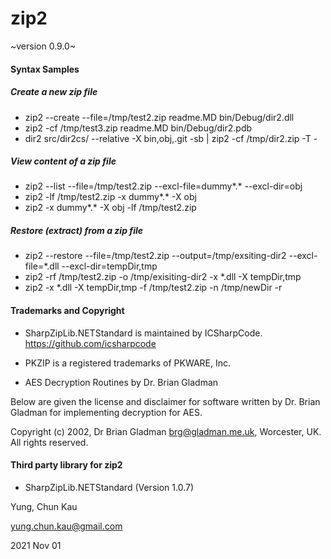 # zip2

~version 0.9.0~

#### Syntax Samples

##### Create a new zip file

- zip2 --create --file=/tmp/test2.zip readme.MD bin/Debug/dir2.dll
- zip2 -cf /tmp/test3.zip readme.MD bin/Debug/dir2.pdb
- dir2 src/dir2cs/ --relative -X bin,obj,.git -sb | zip2 -cf /tmp/dir2.zip -T -

##### View content of a zip file

- zip2 --list --file=/tmp/test2.zip --excl-file=dummy*.* --excl-dir=obj
- zip2 -lf /tmp/test2.zip -x dummy*.* -X obj
- zip2 -x dummy*.* -X obj -lf /tmp/test2.zip

##### Restore (extract) from a zip file

- zip2 --restore --file=/tmp/test2.zip --output=/tmp/exsiting-dir2 --excl-file=*.dll --excl-dir=tempDir,tmp
- zip2 -rf /tmp/test2.zip -o /tmp/exisiting-dir2 -x *.dll -X tempDir,tmp
- zip2 -x *.dll -X tempDir,tmp -f /tmp/test2.zip -n /tmp/newDir -r

#### Trademarks and Copyright

- SharpZipLib.NETStandard is maintained by ICSharpCode. https://github.com/icsharpcode

- PKZIP is a registered trademarks of PKWARE, Inc.

- AES Decryption Routines by Dr. Brian Gladman

Below are given the license and disclaimer for software written by Dr. Brian Gladman for implementing decryption for AES.

Copyright (c) 2002, Dr Brian Gladman <brg@gladman.me.uk>, Worcester, UK.  All rights reserved.



#### Third party library for zip2
- SharpZipLib.NETStandard (Version 1.0.7)

Yung, Chun Kau

<yung.chun.kau@gmail.com>

2021 Nov 01
